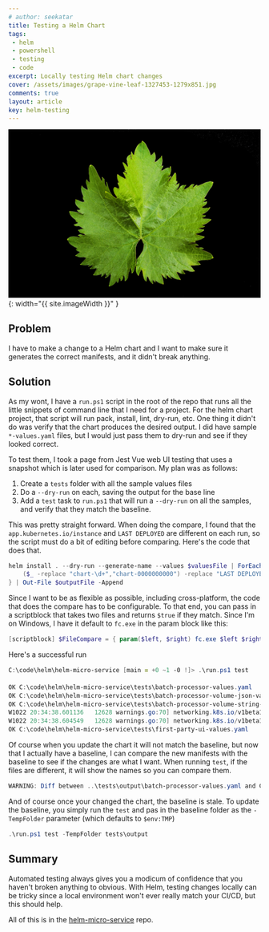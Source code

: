 ```yaml
---
# author: seekatar
title: Testing a Helm Chart
tags:
 - helm
 - powershell
 - testing
 - code
excerpt: Locally testing Helm chart changes
cover: /assets/images/grape-vine-leaf-1327453-1279x851.jpg
comments: true
layout: article
key: helm-testing
---
```


![image](/assets/images/grape-vine-leaf-1327453-1279x851.jpg){: width="{{ site.imageWidth }}" }

## Problem

I have to make a change to a Helm chart and I want to make sure it generates the correct manifests, and it didn't break anything.

## Solution

As my wont, I have a `run.ps1` script in the root of the repo that runs all the little snippets of command line that I need for a project. For the helm chart project, that script will run pack, install, lint, dry-run, etc. One thing it didn't do was verify that the chart produces the desired output. I did have sample `*-values.yaml` files, but I would just pass them to dry-run and see if they looked correct.

To test them, I took a page from Jest Vue web UI testing that uses a snapshot which is later used for comparison. My plan was as follows:

1. Create a `tests` folder with all the sample values files
1. Do a `--dry-run` on each, saving the output for the base line
1. Add a `test` task to `run.ps1` that will run a `--dry-run` on all the samples, and verify that they match the baseline.

This was pretty straight forward. When doing the compare, I found that the `app.kubernetes.io/instance` and `LAST DEPLOYED` are different on each run, so the script must do a bit of editing before comparing. Here's the code that does that.

```PowerShell
helm install . --dry-run --generate-name --values $valuesFile | ForEach-Object {
    ($_ -replace "chart-\d+","chart-0000000000") -replace "LAST DEPLOYED: .*","LAST DEPLOYED: NEVER"
} | Out-File $outputFile -Append

```

Since I want to be as flexible as possible, including cross-platform, the code that does the compare has to be configurable. To that end, you can pass in a scriptblock that takes two files and returns `$true` if they match. Since I'm on Windows, I have it default to `fc.exe` in the param block like this:

```PowerShell
[scriptblock] $FileCompare = { param($left, $right) fc.exe $left $right > $null; return $LASTEXITCODE -eq 0 },
```

Here's a successful run

```PowerShell
C:\code\helm\helm-micro-service [main ≡ +0 ~1 -0 !]> .\run.ps1 test

OK C:\code\helm\helm-micro-service\tests\batch-processor-values.yaml
OK C:\code\helm\helm-micro-service\tests\batch-processor-volume-json-values.yaml
OK C:\code\helm\helm-micro-service\tests\batch-processor-volume-string-values.yaml
W1022 20:34:38.601136   12628 warnings.go:70] networking.k8s.io/v1beta1 Ingress is deprecated in v1.19+, unavailable in v1.22+; use networking.k8s.io/v1 Ingress
W1022 20:34:38.604549   12628 warnings.go:70] networking.k8s.io/v1beta1 Ingress is deprecated in v1.19+, unavailable in v1.22+; use networking.k8s.io/v1 Ingress
OK C:\code\helm\helm-micro-service\tests\first-party-ui-values.yaml
```

Of course when you update the chart it will not match the baseline, but now that I actually have a baseline, I can compare the new manifests with the baseline to see if the changes are what I want. When running `test`, if the files are different, it will show the names so you can compare them.

```PowerShell
WARNING: Diff between ..\tests\output\batch-processor-values.yaml and C:\Users\User\AppData\Local\Temp\batch-processor-values.yaml
```

And of course once your changed the chart, the baseline is stale. To update the baseline, you simply run the `test` and pas in the baseline folder as the `-TempFolder` parameter (which defaults to `$env:TMP`)

```PowerShell
.\run.ps1 test -TempFolder tests\output
```

## Summary

Automated testing always gives you a modicum of confidence that you haven't broken anything to obvious. With Helm, testing changes locally can be tricky since a local environment won't ever really match your CI/CD, but this should help.

All of this is in the [helm-micro-service](https://github.com/Seekatar/helm-micro-service) repo.
